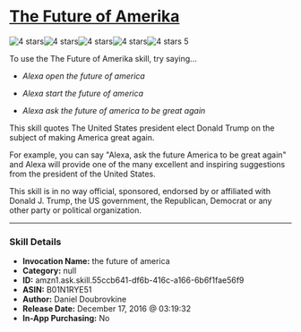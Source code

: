 # [The Future of Amerika](http://alexa.amazon.com/#skills/amzn1.ask.skill.55ccb641-df6b-416c-a166-6b6f1fae56f9)
![4 stars](../../images/ic_star_black_18dp_1x.png)![4 stars](../../images/ic_star_black_18dp_1x.png)![4 stars](../../images/ic_star_black_18dp_1x.png)![4 stars](../../images/ic_star_black_18dp_1x.png)![4 stars](../../images/ic_star_border_black_18dp_1x.png) 5

To use the The Future of Amerika skill, try saying...

* *Alexa open the future of america*

* *Alexa start the future of america*

* *Alexa ask the future of america to be great again*

This skill quotes The United States president elect Donald Trump on the subject of making America great again. 

For example, you can say "Alexa, ask the future America to be great again" and Alexa will provide one of the many excellent and inspiring suggestions from the president of the United States.

This skill is in no way official, sponsored, endorsed by or affiliated with Donald J. Trump, the US government, the Republican, Democrat or any other party or political organization.

***

### Skill Details

* **Invocation Name:** the future of america
* **Category:** null
* **ID:** amzn1.ask.skill.55ccb641-df6b-416c-a166-6b6f1fae56f9
* **ASIN:** B01N1RYE51
* **Author:** Daniel Doubrovkine
* **Release Date:** December 17, 2016 @ 03:19:32
* **In-App Purchasing:** No
